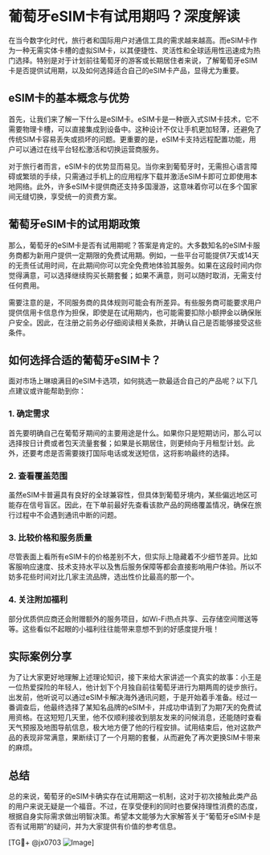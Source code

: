 # 葡萄牙eSIM卡有试用期吗？深度解读

在当今数字化时代，旅行者和国际用户对通信工具的需求越来越高。而eSIM卡作为一种无需实体卡槽的虚拟SIM卡，以其便捷性、灵活性和全球适用性迅速成为热门选择。特别是对于计划前往葡萄牙的游客或长期居住者来说，了解葡萄牙eSIM卡是否提供试用期，以及如何选择适合自己的eSIM卡产品，显得尤为重要。

## eSIM卡的基本概念与优势

首先，让我们来了解一下什么是eSIM卡。eSIM卡是一种嵌入式SIM卡技术，它不需要物理卡槽，可以直接集成到设备中。这种设计不仅让手机更加轻薄，还避免了传统SIM卡容易丢失或损坏的问题。更重要的是，eSIM卡支持远程配置功能，用户可以通过在线平台轻松激活和切换运营商服务。

对于旅行者而言，eSIM卡的优势显而易见。当你来到葡萄牙时，无需担心语言障碍或繁琐的手续，只需通过手机上的应用程序下载并激活eSIM卡即可立即使用本地网络。此外，许多eSIM卡提供商还支持多国漫游，这意味着你可以在多个国家间无缝切换，享受统一的资费方案。

## 葡萄牙eSIM卡的试用期政策

那么，葡萄牙的eSIM卡是否有试用期呢？答案是肯定的。大多数知名的eSIM卡服务商都为新用户提供一定期限的免费试用期。例如，一些平台可能提供7天或14天的无责任试用时间，在此期间你可以完全免费地体验其服务。如果在这段时间内你觉得满意，可以选择继续购买长期套餐；如果不满意，则可以随时取消，无需支付任何费用。

需要注意的是，不同服务商的具体规则可能会有所差异。有些服务商可能要求用户提供信用卡信息作为担保，即使是在试用期内，也可能需要扣除小额押金以确保账户安全。因此，在注册之前务必仔细阅读相关条款，并确认自己是否能够接受这些条件。

## 如何选择合适的葡萄牙eSIM卡？

面对市场上琳琅满目的eSIM卡选项，如何挑选一款最适合自己的产品呢？以下几点建议或许能帮助到你：

### 1. 确定需求
首先要明确自己在葡萄牙期间的主要用途是什么。如果你只是短期访问，那么可以选择按日计费或者包天流量套餐；如果是长期居住，则更倾向于月租型计划。此外，还要考虑是否需要拨打国际电话或发送短信，这将影响最终的选择。

### 2. 查看覆盖范围
虽然eSIM卡普遍具有良好的全球兼容性，但具体到葡萄牙境内，某些偏远地区可能存在信号盲区。因此，在下单前最好先查看该款产品的网络覆盖情况，确保在旅行过程中不会遇到通讯中断的问题。

### 3. 比较价格和服务质量
尽管表面上看所有eSIM卡的价格差别不大，但实际上隐藏着不少细节差异。比如客服响应速度、技术支持水平以及售后服务保障等都会直接影响用户体验。所以不妨多花些时间对比几家主流品牌，选出性价比最高的那一个。

### 4. 关注附加福利
部分优质供应商还会附赠额外的服务项目，如Wi-Fi热点共享、云存储空间赠送等等。这些看似不起眼的小福利往往能带来意想不到的好感度提升哦！

## 实际案例分享

为了让大家更好地理解上述理论知识，接下来给大家讲述一个真实的故事：小王是一位热爱探险的年轻人，他计划下个月独自前往葡萄牙进行为期两周的徒步旅行。出发前，他听说可以通过eSIM卡解决海外通讯问题，于是开始着手准备。经过一番调查后，他最终选择了某知名品牌的eSIM卡，并成功申请到了为期7天的免费试用资格。在这短短几天里，他不仅顺利接收到朋友发来的问候消息，还能随时查看天气预报及地图导航信息，极大地方便了他的行程安排。试用结束后，他对这款产品的表现非常满意，果断续订了一个月期的套餐，从而避免了再次更换SIM卡带来的麻烦。

## 总结

总的来说，葡萄牙的eSIM卡确实存在试用期这一机制，这对于初次接触此类产品的用户来说无疑是一个福音。不过，在享受便利的同时也要保持理性消费的态度，根据自身实际需求做出明智决策。希望本文能够为大家解答关于“葡萄牙eSIM卡是否有试用期”的疑问，并为大家提供有价值的参考信息。

[TG💪+ @jx0703 ![Image](https://github.com/user-attachments/assets/dbca1d08-cadb-493c-b0ec-ad6f7a83f270)]